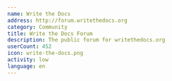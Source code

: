 ```yaml
---
name: Write the Docs
address: http://forum.writethedocs.org
category: Community
title: Write the Docs Forum
description: The public forum for writethedocs.org
userCount: 452
icon: write-the-docs.png
activity: low
language: en
---
```

